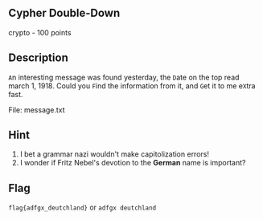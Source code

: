 ## Cypher Double-Down
crypto - 100 points

Description
------------
`A`n interesting message was found yesterday, the `D`ate on the top read march 1, 1918. Could you `F`ind the information from it, and `G`et it to me e`X`tra fast.

File: message.txt


Hint
------------
1. I bet a grammar nazi wouldn't make capitolization errors!
2. I wonder if Fritz Nebel's devotion to the **German** name is important?

Flag
------------
`flag{adfgx_deutchland}` or `adfgx deutchland`

